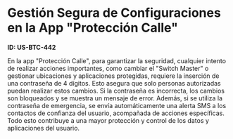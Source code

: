 # Gestión Segura de Configuraciones en la App "Protección Calle"

**ID: US-BTC-442**

En la app "Protección Calle", para garantizar la seguridad, cualquier intento de realizar acciones importantes, como cambiar el "Switch Master" o gestionar ubicaciones y aplicaciones protegidas, requiere la inserción de una contraseña de 4 dígitos. Esto asegura que solo personas autorizadas puedan realizar estos cambios. Si la contraseña es incorrecta, los cambios son bloqueados y se muestra un mensaje de error. Además, si se utiliza la contraseña de emergencia, se envía automáticamente una alerta SMS a los contactos de confianza del usuario, acompañada de acciones específicas. Todo esto contribuye a una mayor protección y control de los datos y aplicaciones del usuario.